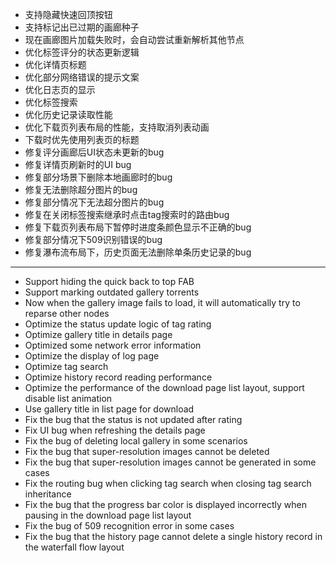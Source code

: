 - 支持隐藏快速回顶按钮
- 支持标记出已过期的画廊种子
- 现在画廊图片加载失败时，会自动尝试重新解析其他节点
- 优化标签评分的状态更新逻辑
- 优化详情页标题
- 优化部分网络错误的提示文案
- 优化日志页的显示
- 优化标签搜索
- 优化历史记录读取性能
- 优化下载页列表布局的性能，支持取消列表动画
- 下载时优先使用列表页的标题
- 修复评分画廊后UI状态未更新的bug
- 修复详情页刷新时的UI bug
- 修复部分场景下删除本地画廊时的bug
- 修复无法删除超分图片的bug
- 修复部分情况下无法超分图片的bug
- 修复在关闭标签搜索继承时点击tag搜索时的路由bug
- 修复下载页列表布局下暂停时进度条颜色显示不正确的bug
- 修复部分情况下509识别错误的bug
- 修复瀑布流布局下，历史页面无法删除单条历史记录的bug

------------------------------------------------------------------------------------------

- Support hiding the quick back to top FAB
- Support marking outdated gallery torrents
- Now when the gallery image fails to load, it will automatically try to reparse other nodes
- Optimize the status update logic of tag rating
- Optimize gallery title in details page
- Optimized some network error information
- Optimize the display of log page
- Optimize tag search
- Optimize history record reading performance
- Optimize the performance of the download page list layout, support disable list animation
- Use gallery title in list page for download
- Fix the bug that the status is not updated after rating
- Fix UI bug when refreshing the details page
- Fix the bug of deleting local gallery in some scenarios
- Fix the bug that super-resolution images cannot be deleted
- Fix the bug that super-resolution images cannot be generated in some cases
- Fix the routing bug when clicking tag search when closing tag search inheritance
- Fix the bug that the progress bar color is displayed incorrectly when pausing in the download page list layout
- Fix the bug of 509 recognition error in some cases
- Fix the bug that the history page cannot delete a single history record in the waterfall flow layout